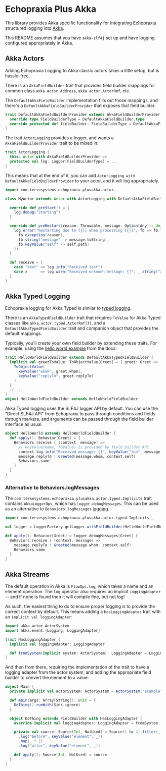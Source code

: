 # Echopraxia Plus Akka

This library provides Akka specific functionality for integrating [Echopraxia](https://github.com/tersesystems/echopraxia) structured logging into [Akka](https://akka.io).

This README assumes that you have `akka-slf4j` set up and have logging configured appropriately in Akka.

## Akka Actors

Adding Echopraxia Logging to Akka classic actors takes a little setup, but is hassle-free. 

There is an `AkkaFieldBuilder` trait that provides field builder mappings for common class `akka.actor.Address`, `akka.actor.ActorRef`, etc.

The `DefaultAkkaFieldBuilder` implementation fills out those mappings, and there's a `DefaultAkkaFieldBuilderProvider` that exposes that field builder.

```scala
trait DefaultAkkaFieldBuilderProvider extends AkkaFieldBuilderProvider {
  override type FieldBuilderType = DefaultAkkaFieldBuilder.type
  override protected def fieldBuilder: FieldBuilderType = DefaultAkkaFieldBuilder
}
```

The trait `ActorLogging` provides a logger, and wants a `AkkaFieldBuilderProvider` trait to be mixed in:

```scala
trait ActorLogging {
  this: Actor with AkkaFieldBuilderProvider =>
  protected val log: Logger[FieldBuilderType] = ...
}
```

This means that at the end of it, you can add `ActorLogging with DefaultAkkaFieldBuilderProvider` to your actor, and it will log appropriately.

```scala
import com.tersesystems.echopraxia.plusakka.actor._

class MyActor extends Actor with ActorLogging with DefaultAkkaFieldBuilderProvider {

  override def preStart() = {
    log.debug("Starting")
  }

  override def preRestart(reason: Throwable, message: Option[Any]): Unit = {
    log.error("Restarting due to [{}] when processing [{}]", fb => fb.list(
      fb.exception(reason),
      fb.string("message" -> message.toString),
      fb.keyValue("self" -> self.path)
    ))
  }

  def receive = {
    case "test" => log.info("Received test")
    case x      => log.warn("Received unknown message: {}", _.string("x" -> x.toString))
  }
}
```

## Akka Typed Logging

Echopraxia logging for Akka Typed is similar to [typed logging](https://doc.akka.io/docs/akka/current/typed/logging.html).

There is an `AkkaTypedFieldBuilder` trait that requires `ToValue` for Akka Typed classes like `akka.actor.typed.ActorRef[T]`, and a `DefaultAkkaTypedFieldBuilder` trait and companion object that provides the default mappings.

Typically, you'll create your own field builder by extending these traits.  For example, using the [hello world example](https://doc.akka.io/docs/akka/current/typed/actor-lifecycle.html#creating-actors) from the docs:

```scala
trait HelloWorldFieldBuilder extends DefaultAkkaTypedFieldBuilder {
  implicit val greetToValue: ToObjectValue[Greet] = { greet: Greet =>
    ToObjectValue(
      keyValue("whom", greet.whom),
      keyValue("replyTo", greet.replyTo)
    )
  }
  // ...
}
object HelloWorldFieldBuilder extends HelloWorldFieldBuilder
```

Akka Typed logging uses the SLF4J logger API by default.  You can use the "Direct SLF4J API" from Echopraxia to pass through conditions and fields through markers, and arguments can be passed through the field builder interface as usual.

```scala
object HelloWorld extends HelloWorldFieldBuilder {
  def apply(): Behavior[Greet] = {
    Behaviors.receive { (context, message) =>
      // keyValue(name, ToValue) is provided by field builder API 
      context.log.info("Received message: {}", keyValue("foo", message))
      message.replyTo ! Greeted(message.whom, context.self)
      Behaviors.same
    }
  }
}
```

### Alternative to Behaviors.logMessages

The `com.tersesystems.echopraxia.plusakka.actor.typed.Implicits` trait contains `AkkaLoggerOps`, which has `logger.debugMessages`.  This can be used as an alternative to `Behaviors.logMessages` [logging](https://doc.akka.io/docs/akka/current/typed/logging.html#behaviors-logmessages).

```scala
import com.tersesystems.echopraxia.plusakka.actor.typed.Implicits._

val logger = LoggerFactory.getLogger.withFieldBuilder(HelloWorldFieldBuilder)

def apply(): Behavior[Greet] = logger.debugMessages[Greet] {
  Behaviors.receive { (context, message) =>
    message.replyTo ! Greeted(message.whom, context.self)
    Behaviors.same
  }
}
```

## Akka Streams

The default operation in Akka is `FlowOps.log`, which takes a name and an element operation.  The `log` operator also requires an implicit `LoggingAdapter` -- and if none is found then it will compile fine, but not log!

As such, the easiest thing to do to ensure proper logging is to provide the correct context by default.  This means adding a `HasLoggingAdapter` trait with an `implicit val loggingAdapter`:

```scala
import akka.actor.ActorSystem
import akka.event.{Logging, LoggingAdapter}

trait HasLoggingAdapter {
  implicit val loggingAdapter: LoggingAdapter

  def fromSystem(implicit system: ActorSystem): LoggingAdapter = Logging.getLogger(system, this)
}
```

And then from there, requiring the implementation of the trait to have a logging adapter from the actor system, and adding the appropriate field builder to convert the element to a value:

```scala
object Main {
  private implicit val actorSystem: ActorSystem = ActorSystem("example")

  def main(args: Array[String]): Unit = {
    DoThing().runWith(Sink.ignore)
  }

  object DoThing extends FieldBuilder with HasLoggingAdapter {
    override implicit val loggingAdapter: LoggingAdapter = fromSystem

    private val source: Source[Int, NotUsed] = Source(1 to 4).filter(_ % 2 == 0)
      .log("before", keyValue("element", _))
      .map(_ * 2)
      .log("after", keyValue("element", _))

    def apply(): Source[Int, NotUsed] = source
  }
}
```